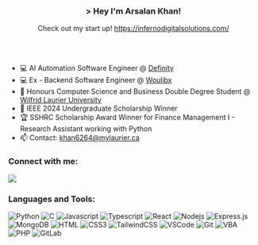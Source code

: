 <!DOCTYPE html>
<html lang="en">
<head>
  <meta charset="UTF-8">
  <meta name="viewport" content="width=device-width, initial-scale=1.0">
</head>
<body>

  <!-- Header Section -->   
  <h3 align="center"> > Hey I'm Arsalan Khan!</h3>
  <p align="center"> Check out my start up! <a href="https://infernodigitalsolutions.com/">https://infernodigitalsolutions.com/</a></p>
  <br><br>
  
  <ul>
    <li>💻 AI Automation Software Engineer @ <a href="https://www.definityfinancial.com/English/overview/default.aspx">Definity</a></li>
    <li>💻 Ex - Backend Software Engineer @ <a href="https://woulibx.com/">Woulibx</a></li>
    <li>🏫 Honours Computer Science and Business Double Degree Student @ <a href="https://www.wlu.ca/">Wilfrid Laurier University</a></li>
    <li>🏫 IEEE 2024 Undergraduate Scholarship Winner</a></li>
    <li>🏆 SSHRC Scholarship Award Winner for Finance Management I - Research Assistant working with Python</li>
    <li>📫 Contact: <a href="mailto:khan6264@mylaurier.ca">khan6264@mylaurier.ca</a></li>
  </ul>
  
  <h3 align="left">Connect with me:</h3>

  <a href="https://www.linkedin.com/in/arsalan-khan-848020172/">
    <img src="https://img.shields.io/badge/linkedin-%230077B5.svg?style=for-the-badge&logo=linkedin&logoColor=white"/>
  </a>

 <!-- Languages and Tools Section -->   
  <h3 align="left">Languages and Tools:</h3>
  
  ![Python](https://img.shields.io/badge/python-3670A0?style=for-the-badge&logo=python&logoColor=ffdd54)
  ![C](https://img.shields.io/badge/c-%2300599C.svg?style=for-the-badge&logo=c&logoColor=white)
  ![Javascript](https://img.shields.io/badge/Javascript-F0DB4F?style=for-the-badge&labelColor=black&logo=javascript&logoColor=F0DB4F)
  ![Typescript](https://img.shields.io/badge/Typescript-007acc?style=for-the-badge&labelColor=black&logo=typescript&logoColor=007acc)
  ![React](https://img.shields.io/badge/-React-61DBFB?style=for-the-badge&labelColor=black&logo=react&logoColor=61DBFB)
  ![Nodejs](https://img.shields.io/badge/Nodejs-3C873A?style=for-the-badge&labelColor=black&logo=node.js&logoColor=3C873A)
  ![Express.js](https://img.shields.io/badge/Express.js-000000?style=for-the-badge&logo=express&logoColor=white)
  ![MongoDB](https://img.shields.io/badge/MongoDB-4EA94B?style=for-the-badge&logo=mongodb&logoColor=white)
  ![HTML](https://img.shields.io/badge/HTML5-E34F26?style=for-the-badge&logo=html5&logoColor=white)
  ![CSS3](https://img.shields.io/badge/CSS3-1572B6?style=for-the-badge&logo=css3&logoColor=white)
  ![TailwindCSS](https://img.shields.io/badge/tailwindcss-%2338B2AC.svg?style=for-the-badge&logo=tailwind-css&logoColor=white)
  ![VSCode](https://img.shields.io/badge/Visual_Studio-0078d7?style=for-the-badge&logo=visual%20studio&logoColor=white)
  ![Git](https://img.shields.io/badge/Git-F05032?style=for-the-badge&logo=git&logoColor=white)
  ![VBA](https://img.shields.io/badge/VBA-217346?style=for-the-badge&logo=VBA&logoColor=white)
  ![PHP](https://img.shields.io/badge/PHP-777BB4?style=for-the-badge&logo=PHP&logoColor=white)
  ![GitLab](https://img.shields.io/badge/GitLab-FCA121?style=for-the-badge&logo=GitLab&logoColor=white)


</body>
</html>

